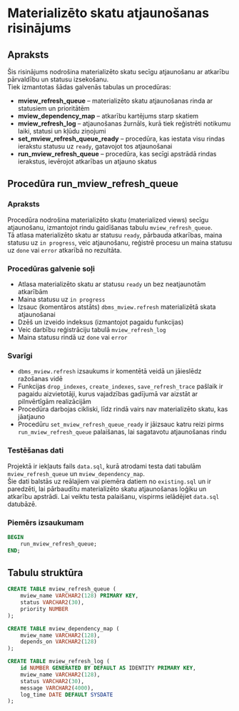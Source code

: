 # Materializēto skatu atjaunošanas risinājums

## Apraksts  
Šis risinājums nodrošina materializēto skatu secīgu atjaunošanu ar atkarību pārvaldību un statusu izsekošanu.  
Tiek izmantotas šādas galvenās tabulas un procedūras:

- **mview_refresh_queue** – materializēto skatu atjaunošanas rinda ar statusiem un prioritātēm  
- **mview_dependency_map** – atkarību kartējums starp skatiem  
- **mview_refresh_log** – atjaunošanas žurnāls, kurā tiek reģistrēti notikumu laiki, statusi un kļūdu ziņojumi
- **set_mview_refresh_queue_ready** – procedūra, kas iestata visu rindas ierakstu statusu uz `ready`, gatavojot tos atjaunošanai
- **run_mview_refresh_queue** – procedūra, kas secīgi apstrādā rindas ierakstus, ievērojot atkarības un atjauno skatus


## Procedūra run_mview_refresh_queue

### Apraksts  
Procedūra nodrošina materializēto skatu (materialized views) secīgu atjaunošanu, izmantojot rindu gaidīšanas tabulu `mview_refresh_queue`.  
Tā atlasa materializēto skatu ar statusu `ready`, pārbauda atkarības, maina statusu uz `in progress`, veic atjaunošanu, reģistrē procesu un maina statusu uz `done` vai `error` atkarībā no rezultāta.

### Procedūras galvenie soļi  
- Atlasa materializēto skatu ar statusu `ready` un bez neatjaunotām atkarībām  
- Maina statusu uz `in progress`  
- Izsauc (komentāros atstāts) `dbms_mview.refresh` materializētā skata atjaunošanai  
- Dzēš un izveido indeksus (izmantojot pagaidu funkcijas)  
- Veic darbību reģistrāciju tabulā `mview_refresh_log`  
- Maina statusu rindā uz `done` vai `error`  

### Svarīgi  
- `dbms_mview.refresh` izsaukums ir komentētā veidā un jāieslēdz ražošanas vidē  
- Funkcijas `drop_indexes`, `create_indexes`, `save_refresh_trace` pašlaik ir pagaidu aizvietotāji, kurus vajadzības gadījumā var aizstāt ar pilnvērtīgām realizācijām  
- Procedūra darbojas cikliski, līdz rindā vairs nav materializēto skatu, kas jāatjauno
- Procedūru `set_mview_refresh_queue_ready` ir jāizsauc katru reizi pirms `run_mview_refresh_queue` palaišanas, lai sagatavotu atjaunošanas rindu

### Testēšanas dati
Projektā ir iekļauts fails `data.sql`, kurā atrodami testa dati tabulām `mview_refresh_queue` un `mview_dependency_map`.  
Šie dati balstās uz reālajiem vai piemēra datiem no `existing.sql` un ir paredzēti, lai pārbaudītu materializēto skatu atjaunošanas loģiku un atkarību apstrādi.
Lai veiktu testa palaišanu, vispirms ielādējiet `data.sql` datubāzē.

### Piemērs izsaukumam  
```sql
BEGIN
    run_mview_refresh_queue;
END;
```

## Tabulu struktūra
```sql
CREATE TABLE mview_refresh_queue (
    mview_name VARCHAR2(128) PRIMARY KEY,
    status VARCHAR2(30),
    priority NUMBER
);

CREATE TABLE mview_dependency_map (
    mview_name VARCHAR2(128),
    depends_on VARCHAR2(128)
);

CREATE TABLE mview_refresh_log (
    id NUMBER GENERATED BY DEFAULT AS IDENTITY PRIMARY KEY,
    mview_name VARCHAR2(128),
    status VARCHAR2(30),
    message VARCHAR2(4000),
    log_time DATE DEFAULT SYSDATE
);
```

